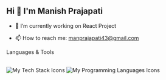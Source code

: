 ## Hi 👋 I'm Manish Prajapati



<!-- - ⚡ Fun fact: ...
- 🌱 I’m currently learning ...
- 🤔 I’m looking for help with ...
- 👯 I’m looking to collaborate on ...
- 💬 Ask me about ...
-->
- 🔭 I’m currently working on React Project

- 📫 How to reach me: manprajapati43@gmail.com


<!DOCTYPE html>
<html lang="en">
<head>
    <meta charset="UTF-8">
    <meta name="viewport" content="width=device-width, initial-scale=1.0">
</head>
<body>
    <div>
    <p>Languages &amp; Tools</p>
    <br>
    <img src="https://skillicons.dev/icons?i=react,redux,nodejs,sass,next,tailwind,mysql,aws,bootstrap,express,firebase,mongodb" alt="My Tech Stack Icons">
    <img src="https://skillicons.dev/icons?i=html,css,js,ts,python,java,c,cpp" alt="My Programming Languages Icons">
</div>
</body>
</html>
